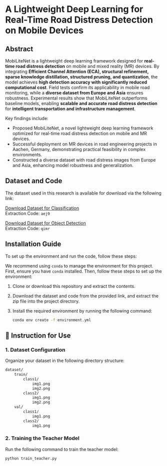 # A Lightweight Deep Learning for Real-Time Road Distress Detection on Mobile Devices

## Abstract
MobiLiteNet is a lightweight deep learning framework designed for **real-time road distress detection** on mobile and mixed reality (MR) devices. By integrating **Efficient Channel Attention (ECA), structural refinement, sparse knowledge distillation, structured pruning, and quantization**, the model achieves **high detection accuracy with significantly reduced computational cost**. Field tests confirm its applicability in mobile road monitoring, while a **diverse dataset from Europe and Asia** ensures robustness. Experimental results show that MobiLiteNet outperforms baseline models, enabling **scalable and accurate road distress detection** for **intelligent transportation and infrastructure management**.


Key findings include:
- Proposed MobiLiteNet, a novel lightweight deep learning framework optimized for real-time road distress detection on mobile and MR devices.  
- Successful deployment on MR devices in road engineering projects in Aachen, Germany, demonstrating practical feasibility in complex environments.  
- Constructed a diverse dataset with road distress images from Europe and Asia, enhancing model robustness and generalization.  

## Dataset and Code
The dataset used in this research is available for download via the following link:

[Download Dataset for Classification](https://pan.baidu.com/s/1ZO0rKhjO_f2OE5SWqxbbjg)  
Extraction Code: `aej9`

[Download Dataset for Object Detection](https://pan.baidu.com/s/1evnkLWYLZ9VKDcnH5ueqHQ)  
Extraction Code: `qimr`

## Installation Guide

To set up the environment and run the code, follow these steps:

We recommend using `conda` to manage the environment for this project. First, ensure you have `conda` installed. Then, follow these steps to set up the environment:

1. Clone or download this repository and extract the contents.
2. Download the dataset and code from the provided link, and extract the zip file into the project directory.

3. Install the required environment by running the following command:

   ```bash
   conda env create -f environment.yml

## 🚀 Instruction for Use

###  1. Dataset Configuration
Organize your dataset in the following directory structure:

   ```bash
   dataset/
       train/
           class1/
               img1.png
               img2.png
           class2/
               img1.png
               img2.png
       val/
           class1/
               img1.png
           class2/
               img1.png
   ```

###  2. Training the Teacher Model
Run the following command to train the teacher model:
   ```bash
python train_teacher.py
   ```
